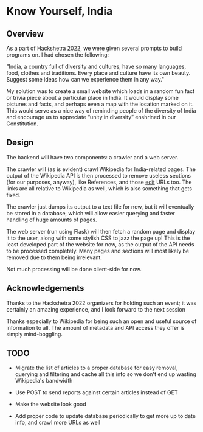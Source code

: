 # Know Yourself, India

## Overview

As a part of Hackshetra 2022, we were given several prompts to build programs on. I had chosen the following:

"India, a country full of diversity and cultures, have so many languages, food, clothes and traditions. Every place and culture have its own beauty. Suggest some ideas how can we experience them in any way."

My solution was to create a small website which loads in a random fun fact or trivia piece about a particular place in India. It would display some pictures and facts, and perhaps even a map with the location marked on it. This would serve as a nice way of reminding people of the diversity of India and encourage us to appreciate “unity in diversity” enshrined in our Constitution.

## Design

The backend will have two components: a crawler and a web server.

The crawler will (as is evident) crawl Wikipedia for India-related pages. The output of the Wikipedia API is then processed to remove useless sections (for our purposes, anyway), like References, and those [edit]() URLs too. The links are all relative to Wikipedia as well, which is also something that gets fixed.

The crawler just dumps its output to a text file for now, but it will eventually be stored in a database, which will allow easier querying and faster handling of huge amounts of pages.

The web server (run using Flask) will then fetch a random page and display it to the user, along with some stylish CSS to jazz the page up! This is the least developed part of the website for now, as the output of the API needs to be processed completely. Many pages and sections will most likely be removed due to them being irrelevant.

Not much processing will be done client-side for now.

## Acknowledgements

Thanks to the Hackshetra 2022 organizers for holding such an event; it was certainly an amazing experience, and I look forward to the next session

Thanks especially to Wikipedia for being such an open and useful source of information to all. The amount of metadata and API access they offer is simply mind-boggling.

## TODO

- Migrate the list of articles to a proper database for easy removal, querying and filtering and cache all this info so we don't end up wasting Wikipedia's bandwidth

- Use POST to send reports against certain articles instead of GET

- Make the website look good

- Add proper code to update database periodically to get more up to date info, and crawl more URLs as well
